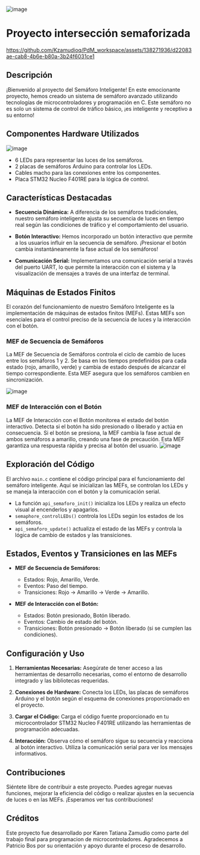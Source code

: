 
![image](https://github.com/Kzamudioq/PdM_workspace/assets/138271936/1f974980-4f7d-459e-9394-a240b6df2fda)

# Proyecto intersección semaforizada

https://github.com/Kzamudioq/PdM_workspace/assets/138271936/d22083ae-cab8-4b6e-b80a-3b24f6031ce1


## Descripción

¡Bienvenido al proyecto del Semáforo Inteligente! En este emocionante proyecto, hemos creado un sistema de semáforo avanzado utilizando tecnologías de microcontroladores y programación en C. Este semáforo no es solo un sistema de control de tráfico básico, ¡es inteligente y receptivo a su entorno!

## Componentes Hardware Utilizados

![image](https://github.com/Kzamudioq/PdM_workspace/assets/138271936/fbc3e0a5-45ed-4bd5-9736-347dae7d77a5)


- 6 LEDs para representar las luces de los semáforos.
- 2 placas de semáforos Arduino para controlar los LEDs.
- Cables macho para las conexiones entre los componentes.
- Placa STM32 Nucleo F401RE para la lógica de control.

## Características Destacadas

- **Secuencia Dinámica:** A diferencia de los semáforos tradicionales, nuestro semáforo inteligente ajusta su secuencia de luces en tiempo real según las condiciones de tráfico y el comportamiento del usuario.

- **Botón Interactivo:** Hemos incorporado un botón interactivo que permite a los usuarios influir en la secuencia de semáforo. ¡Presionar el botón cambia instantáneamente la fase actual de los semáforos!

- **Comunicación Serial:** Implementamos una comunicación serial a través del puerto UART, lo que permite la interacción con el sistema y la visualización de mensajes a través de una interfaz de terminal.

## Máquinas de Estados Finitos

El corazón del funcionamiento de nuestro Semáforo Inteligente es la implementación de máquinas de estados finitos (MEFs). Estas MEFs son esenciales para el control preciso de la secuencia de luces y la interacción con el botón. 

### MEF de Secuencia de Semáforos

La MEF de Secuencia de Semáforos controla el ciclo de cambio de luces entre los semáforos 1 y 2. Se basa en los tiempos predefinidos para cada estado (rojo, amarillo, verde) y cambia de estado después de alcanzar el tiempo correspondiente. Esta MEF asegura que los semáforos cambien en sincronización.

![image](https://github.com/Kzamudioq/PdM_workspace/assets/138271936/1ace1c23-2724-49d4-a5f1-a8eef378a4f7)


### MEF de Interacción con el Botón

La MEF de Interacción con el Botón monitorea el estado del botón interactivo. Detecta si el botón ha sido presionado o liberado y actúa en consecuencia. Si el botón se presiona, la MEF cambia la fase actual de ambos semáforos a amarillo, creando una fase de precaución. Esta MEF garantiza una respuesta rápida y precisa al botón del usuario.
![image](https://github.com/Kzamudioq/PdM_workspace/assets/138271936/1bc0ee31-5680-4248-9bb3-918cf02ebd3f)


## Exploración del Código

El archivo `main.c` contiene el código principal para el funcionamiento del semáforo inteligente. Aquí se inicializan las MEFs, se controlan los LEDs y se maneja la interacción con el botón y la comunicación serial.

- La función `api_semaforo_init()` inicializa los LEDs y realiza un efecto visual al encenderlos y apagarlos.
- `semaphore_controlLEDs()` controla los LEDs según los estados de los semáforos.
- `api_semaforo_update()` actualiza el estado de las MEFs y controla la lógica de cambio de estados y las transiciones.

## Estados, Eventos y Transiciones en las MEFs

- **MEF de Secuencia de Semáforos:**
  - Estados: Rojo, Amarillo, Verde.
  - Eventos: Paso del tiempo.
  - Transiciones: Rojo -> Amarillo -> Verde -> Amarillo.

- **MEF de Interacción con el Botón:**
  - Estados: Botón presionado, Botón liberado.
  - Eventos: Cambio de estado del botón.
  - Transiciones: Botón presionado -> Botón liberado (si se cumplen las condiciones).


## Configuración y Uso

1. **Herramientas Necesarias:** Asegúrate de tener acceso a las herramientas de desarrollo necesarias, como el entorno de desarrollo integrado y las bibliotecas requeridas.

2. **Conexiones de Hardware:** Conecta los LEDs, las placas de semáforos Arduino y el botón según el esquema de conexiones proporcionado en el proyecto.

3. **Cargar el Código:** Carga el código fuente proporcionado en tu microcontrolador STM32 Nucleo F401RE utilizando las herramientas de programación adecuadas.

4. **Interacción:** Observa cómo el semáforo sigue su secuencia y reacciona al botón interactivo. Utiliza la comunicación serial para ver los mensajes informativos.

## Contribuciones

Siéntete libre de contribuir a este proyecto. Puedes agregar nuevas funciones, mejorar la eficiencia del código o realizar ajustes en la secuencia de luces o en las MEFs. ¡Esperamos ver tus contribuciones!

## Créditos
Este proyecto fue desarrollado por Karen Tatiana Zamudio como parte del trabajo final para programacion de microcontroladores. Agradecemos a Patricio Bos por su orientación y apoyo durante el proceso de desarrollo.
